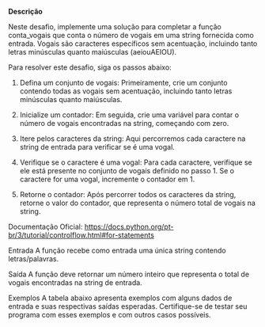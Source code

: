 **Descrição**

Neste desafio, implemente uma solução para completar a função conta_vogais que conta o número de vogais em uma string fornecida como entrada. Vogais são caracteres específicos sem acentuação, incluindo tanto letras minúsculas quanto maiúsculas (aeiouAEIOU).

Para resolver este desafio, siga os passos abaixo:

1. Defina um conjunto de vogais: Primeiramente, crie um conjunto contendo todas as vogais sem acentuação, incluindo tanto letras minúsculas quanto maiúsculas.

2. Inicialize um contador: Em seguida, crie uma variável para contar o número de vogais encontradas na string, começando com zero.

3. Itere pelos caracteres da string: Aqui percorremos cada caractere na string de entrada para verificar se é uma vogal.

4. Verifique se o caractere é uma vogal: Para cada caractere, verifique se ele está presente no conjunto de vogais definido no passo 1. Se o caractere for uma vogal, incremente o contador em 1.

5. Retorne o contador: Após percorrer todos os caracteres da string, retorne o valor do contador, que representa o número total de vogais na string.

Documentação Oficial:
https://docs.python.org/pt-br/3/tutorial/controlflow.html#for-statements

Entrada
A função recebe como entrada uma única string contendo letras/palavras.

Saída
A função deve retornar um número inteiro que representa o total de vogais encontradas na string de entrada.
 

Exemplos
A tabela abaixo apresenta exemplos com alguns dados de entrada e suas respectivas saídas esperadas. Certifique-se de testar seu programa com esses exemplos e com outros casos possíveis.
